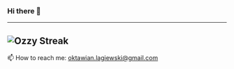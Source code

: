 ### Hi there 👋

---
![Ozzy Streak](https://github-readme-streak-stats.herokuapp.com/?user=oktawianlagiewski&theme=radical&hide_border=true)
---

📫 How to reach me: oktawian.lagiewski@gmail.com

<!--
**oktawianlagiewski/oktawianlagiewski** is a ✨ _special_ ✨ repository because its `README.md` (this file) appears on your GitHub profile.

Here are some ideas to get you started:

- 🔭 I’m currently working on ...
- 🌱 I’m currently learning ...
- 👯 I’m looking to collaborate on ...
- 🤔 I’m looking for help with ...
- 💬 Ask me about ...
- 📫 How to reach me: ...
- 😄 Pronouns: ...
- ⚡ Fun fact: ...
-->
